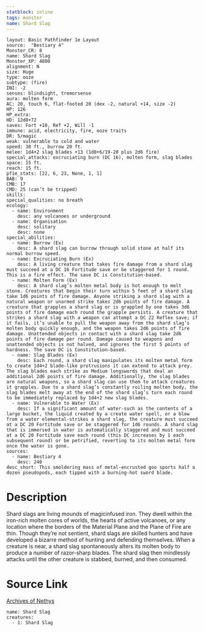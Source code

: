 ```yaml
---
statblock: inline
tags: monster
name: Shard Slag
---
```

```statblock
layout: Basic Pathfinder 1e Layout
source:  "Bestiary 4"
Monster_CR: 8
name: Shard Slag
Monster_XP: 4800
alignment: N
size: Huge
type: ooze
subtype: (fire)
INI: -2
senses: blindsight, tremorsense
aura: molten form
AC: 20, touch 6, flat-footed 20 (dex -2, natural +14, size -2)
HP: 126
HP_extra: 
HD: 12d8+72
saves: Fort +10, Ref +2, Will -1
immune: acid, electricity, fire, ooze traits
DR: 5/magic
weak: vulnerable to cold and water
speed: 30 ft., burrow 20 ft.
melee: 1d4+2 slag blades +13 (1d8+6/19-20 plus 2d6 fire)
special_attacks: excruciating burn (DC 16), molten form, slag blades
space: 15 ft.
reach: 15 ft.
pf1e_stats: [22, 6, 23, None, 1, 1]
BAB: 9
CMB: 17
CMD: 25 (can’t be tripped)
skills: 
special_qualities: no breath
ecology:
  - name: Environment
    desc: any volcanoes or underground
  - name: Organisation
    desc: solitary
    desc: none
special_abilities:
  - name: Burrow (Ex)
    desc: A shard slag can burrow through solid stone at half its normal burrow speed.
  - name: Excruciating Burn (Ex)
    desc: A living creature that takes fire damage from a shard slag must succeed at a DC 16 Fortitude save or be staggered for 1 round. This is a fire effect. The save DC is Constitution-based.
  - name: Molten Form (Ex)
    desc: A shard slag’s molten metal body is hot enough to melt stone. Creatures that begin their turn within 5 feet of a shard slag take 1d6 points of fire damage. Anyone striking a shard slag with a natural weapon or unarmed strike takes 2d6 points of fire damage. A creature that grapples a shard slag or is grappled by one takes 3d6 points of fire damage each round the grapple persists. A creature that strikes a shard slag with a weapon can attempt a DC 22 Reflex save; if it fails, it’s unable to pull the weapon away from the shard slag’s molten body quickly enough, and the weapon takes 2d6 points of fire damage. Unattended objects in contact with a shard slag take 2d6 points of fire damage per round. Damage caused to weapons and unattended objects is not halved, and ignores the first 5 points of hardness. The save DC is Constitution-based.
  - name: Slag Blades (Ex)
    desc: Each round, a shard slag manipulates its molten metal form to create 1d4+2 blade-like protrusions it can extend to attack prey. The slag blades each strike as Medium longswords that deal an additional 2d6 points of fire damage. Additionally, the slag blades are natural weapons, so a shard slag can use them to attack creatures it grapples. Due to a shard slag’s constantly roiling molten body, the slag blades melt away at the end of the shard slag’s turn each round to be immediately replaced by 1d4+2 new slag blades.
  - name: Vulnerable to Water (Ex)
    desc: If a significant amount of water-such as the contents of a large bucket, the liquid created by a create water spell, or a blow from a water elemental-strikes a shard slag, the creature must succeed at a DC 20 Fortitude save or be staggered for 1d6 rounds. A shard slag that is immersed in water is automatically staggered and must succeed at a DC 20 Fortitude save each round (this DC increases by 1 each subsequent round) or be petrified, reverting to its molten metal form once the water is gone.
sources:
  - name: Bestiary 4
    desc: 240
desc_short: This smoldering mass of metal-encrusted goo sports half a dozen pseudopods, each tipped with a burning-hot sword blade.
```
# Description
Shard slags are living mounds of magicinfused iron. They dwell within the iron-rich molten cores of worlds, the hearts of active volcanoes, or any location where the borders of the Material Plane and the Plane of Fire are thin. Though they’re not sentient, shard slags are skilled hunters and have developed a bizarre method of hunting and defending themselves. When a creature is near, a shard slag spontaneously alters its molten body to produce a number of razor-sharp blades. The shard slag then mindlessly attacks until the other creature is stabbed, burned, and then consumed.
# Source Link
[Archives of Nethys](https://aonprd.com/MonsterDisplay.aspx?ItemName=Shard%20Slag)
```encounter-table
name: Shard Slag
creatures:
  - 1: Shard Slag
```

